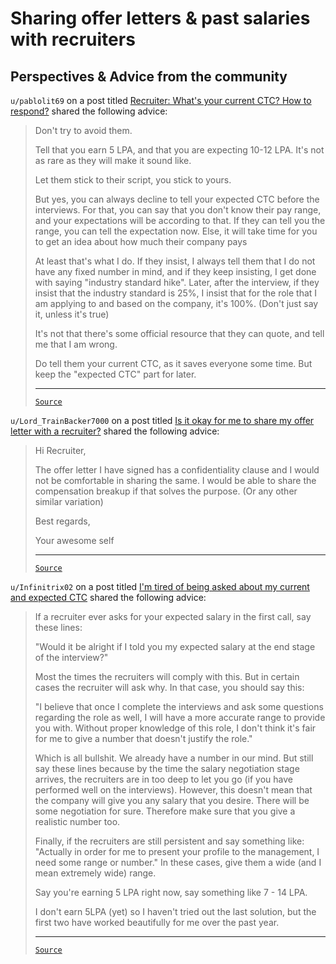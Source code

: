 # Sharing offer letters & past salaries with recruiters

## Perspectives & Advice from the community

`u/pablolit69` on a post titled [Recruiter: What's your current CTC? How to respond?](https://www.reddit.com/r/developersIndia/comments/xhiz2b/recruiter_whats_your_current_ctc_how_to/) shared the following advice:

<blockquote>

Don't try to avoid them.

Tell that you earn 5 LPA, and that you are expecting 10-12 LPA. It's not as rare as they will make it sound like.

Let them stick to their script, you stick to yours.

But yes, you can always decline to tell your expected CTC before the interviews. For that, you can say that you don't know their pay range, and your expectations will be according to that. If they can tell you the range, you can tell the expectation now. Else, it will take time for you to get an idea about how much their company pays

At least that's what I do. If they insist, I always tell them that I do not have any fixed number in mind, and if they keep insisting, I get done with saying "industry standard hike". Later, after the interview, if they insist that the industry standard is 25%, I insist that for the role that I am applying to and based on the company, it's 100%. (Don't just say it, unless it's true)

It's not that there's some official resource that they can quote, and tell me that I am wrong.

Do tell them your current CTC, as it saves everyone some time. But keep the "expected CTC" part for later.

---

[`Source`](https://www.reddit.com/r/developersIndia/comments/xhiz2b/comment/ioy1xia/)

</blockquote>

`u/Lord_TrainBacker7000` on a post titled [Is it okay for me to share my offer letter with a recruiter?](https://www.reddit.com/r/developersIndia/comments/v32lvo/is_it_okay_for_me_to_share_my_offer_letter_with_a/) shared the following advice:

<blockquote>

Hi Recruiter,

The offer letter I have signed has a confidentiality clause and I would not be comfortable in sharing the same. I would be able to share the compensation breakup if that solves the purpose. (Or any other similar variation)

Best regards,

Your awesome self

---

[`Source`](https://www.reddit.com/r/developersIndia/comments/v32lvo/comment/iaw284y/)

</blockquote>

`u/Infinitrix02` on a post titled [I'm tired of being asked about my current and expected CTC](https://www.reddit.com/r/developersIndia/comments/qnvk1d/im_tired_of_being_asked_about_my_current_and/) shared the following advice:

<blockquote>

If a recruiter ever asks for your expected salary in the first call, say these lines:

"Would it be alright if I told you my expected salary at the end stage of the interview?"

Most the times the recruiters will comply with this. But in certain cases the recruiter will ask why. In that case, you should say this:

"I believe that once I complete the interviews and ask some questions regarding the role as well, I will have a more accurate range to provide you with. Without proper knowledge of this role, I don't think it's fair for me to give a number that doesn't justify the role."

Which is all bullshit. We already have a number in our mind. But still say these lines because by the time the salary negotiation stage arrives, the recruiters are in too deep to let you go (if you have performed well on the interviews). However, this doesn't mean that the company will give you any salary that you desire. There will be some negotiation for sure. Therefore make sure that you give a realistic number too.

Finally, if the recruiters are still persistent and say something like: "Actually in order for me to present your profile to the management, I need some range or number." In these cases, give them a wide (and I mean extremely wide) range.

Say you're earning 5 LPA right now, say something like 7 - 14 LPA.

I don't earn 5LPA (yet) so I haven't tried out the last solution, but the first two have worked beautifully for me over the past year.

---

[`Source`](https://www.reddit.com/r/developersIndia/comments/qnvk1d/comment/hjj0ybp/)

</blockquote>
